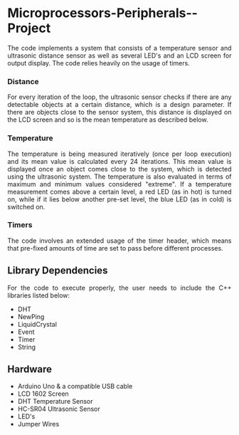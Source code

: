 # Microprocessors-Peripherals--Project

<p align=justify>The code implements a system that consists of a temperature sensor and ultrasonic distance sensor as well as several LED's and an LCD screen for output display. The code relies heavily on the usage of timers. <br></p>

### Distance
<p align=justify> For every iteration of the loop, the ultrasonic sensor checks if there are any detectable objects at a certain distance, which is a design parameter. If there are objects close to the sensor system, this distance is displayed on the LCD screen and so is the mean temperature as described below.  <br> </p>

### Temperature 
<p align=justify> The temperature is being measured iteratively (once per loop execution) and its mean value is calculated every 24 iterations. This mean value is displayed once an object comes close to the system, which is detected using the ultrasonic system. The temperature is also evaluated in terms of maximum and minimum values considered "extreme". If a temperature measurement comes above a certain level, a red LED (as in hot) is turned on, while if it lies below another pre-set level, the blue LED (as in cold) is switched on. <br></p>

### Timers
<p align=justify> The code involves an extended usage of the timer header, which means that pre-fixed amounts of time are set to pass before different processes. <br> </p>

## Library Dependencies

<p align=justify> For the code to execute properly, the user needs to include the C++ libraries listed below: <br></p>

- DHT
- NewPing
- LiquidCrystal
- Event
- Timer
- String

## Hardware

  - Arduino Uno & a compatible USB cable
  - LCD 1602 Screen
  - DHT Temperature Sensor
  - HC-SR04 Ultrasonic Sensor
  - LED's
  - Jumper Wires
  
